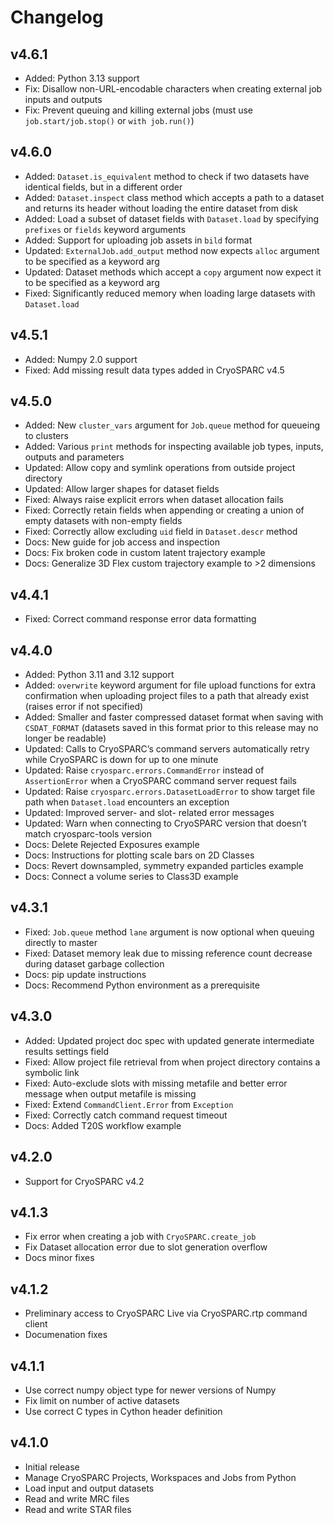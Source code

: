 # Changelog

## v4.6.1

- Added: Python 3.13 support
- Fix: Disallow non-URL-encodable characters when creating external job inputs and outputs
- Fix: Prevent queuing and killing external jobs (must use `job.start/job.stop()` or `with job.run()`)

## v4.6.0

- Added: `Dataset.is_equivalent` method to check if two datasets have identical fields, but in a different order
- Added: `Dataset.inspect` class method which accepts a path to a dataset and returns its header without loading the entire dataset from disk
- Added: Load a subset of dataset fields with `Dataset.load` by specifying `prefixes` or `fields` keyword arguments
- Added: Support for uploading job assets in `bild` format
- Updated: `ExternalJob.add_output` method now expects `alloc` argument to be specified as a keyword arg
- Updated: Dataset methods which accept a `copy` argument now expect it to be specified as a keyword arg
- Fixed: Significantly reduced memory when loading large datasets with `Dataset.load`

## v4.5.1

- Added: Numpy 2.0 support
- Fixed: Add missing result data types added in CryoSPARC v4.5

## v4.5.0

- Added: New `cluster_vars` argument for `Job.queue` method for queueing to clusters
- Added: Various `print` methods for inspecting available job types, inputs, outputs and parameters
- Updated: Allow copy and symlink operations from outside project directory
- Updated: Allow larger shapes for dataset fields
- Fixed: Always raise explicit errors when dataset allocation fails
- Fixed: Correctly retain fields when appending or creating a union of empty datasets with non-empty fields
- Fixed: Correctly allow excluding `uid` field in `Dataset.descr` method
- Docs: New guide for job access and inspection
- Docs: Fix broken code in custom latent trajectory example
- Docs: Generalize 3D Flex custom trajectory example to >2 dimensions

## v4.4.1

- Fixed: Correct command response error data formatting

## v4.4.0

- Added: Python 3.11 and 3.12 support
- Added: `overwrite` keyword argument for file upload functions for extra confirmation when uploading project files to a path that already exist (raises error if not specified)
- Added: Smaller and faster compressed dataset format when saving with `CSDAT_FORMAT` (datasets saved in this format prior to this release may no longer be readable)
- Updated: Calls to CryoSPARC’s command servers automatically retry while CryoSPARC is down for up to one minute
- Updated: Raise `cryosparc.errors.CommandError` instead of `AssertionError` when a CryoSPARC command server request fails
- Updated: Raise `cryosparc.errors.DatasetLoadError` to show target file path when `Dataset.load` encounters an exception
- Updated: Improved server- and slot- related error messages
- Updated: Warn when connecting to CryoSPARC version that doesn’t match cryosparc-tools version
- Docs: Delete Rejected Exposures example
- Docs: Instructions for plotting scale bars on 2D Classes
- Docs: Revert downsampled, symmetry expanded particles example
- Docs: Connect a volume series to Class3D example

## v4.3.1

- Fixed: `Job.queue` method `lane` argument is now optional when queuing directly to master
- Fixed: Dataset memory leak due to missing reference count decrease during dataset garbage collection
- Docs: pip update instructions
- Docs: Recommend Python environment as a prerequisite

## v4.3.0

- Added: Updated project doc spec with updated generate intermediate results settings field
- Fixed: Allow project file retrieval from when project directory contains a symbolic link
- Fixed: Auto-exclude slots with missing metafile and better error message when output metafile is missing
- Fixed: Extend `CommandClient.Error` from `Exception`
- Fixed: Correctly catch command request timeout
- Docs: Added T20S workflow example

## v4.2.0

- Support for CryoSPARC v4.2

## v4.1.3

- Fix error when creating a job with `CryoSPARC.create_job`
- Fix Dataset allocation error due to slot generation overflow
- Docs minor fixes

## v4.1.2

- Preliminary access to CryoSPARC Live via CryoSPARC.rtp command client
- Documenation fixes

## v4.1.1

- Use correct numpy object type for newer versions of Numpy
- Fix limit on number of active datasets
- Use correct C types in Cython header definition

## v4.1.0

- Initial release
- Manage CryoSPARC Projects, Workspaces and Jobs from Python
- Load input and output datasets
- Read and write MRC files
- Read and write STAR files
